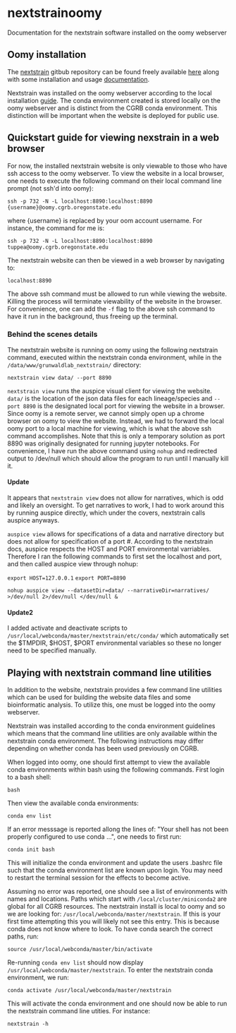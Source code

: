 # nextstrainoomy
Documentation for the nextstrain software installed on the oomy webserver

## Oomy installation
The [nextstrain](https://nextstrain.org/) gitbub repository can be found freely
available [here](https://github.com/nextstrain) along with some installation
and usage [documentation](https://docs.nextstrain.org/en/latest/index.html).

Nextstrain was installed on the oomy webserver according to the local
installation [guide](https://docs.nextstrain.org/en/latest/guides/install/local-installation.html).
The conda environment created is stored locally on the oomy webserver and is
distinct from the CGRB conda environment. This distinction will be important
when the website is deployed for public use.


## Quickstart guide for viewing nexstrain in a web browser
For now, the installed nextstrain website is only viewable to those who have
ssh access to the oomy webserver. To view the website in a local browser, one
needs to execute the following command on their local command line prompt
(not ssh'd into oomy):

`ssh -p 732 -N -L localhost:8890:localhost:8890 {username}@oomy.cgrb.oregonstate.edu`

where {username} is replaced by your oom account username. For instance, the
command for me is:

`ssh -p 732 -N -L localhost:8890:localhost:8890 tuppea@oomy.cgrb.oregonstate.edu`


The nextstrain website can then be viewed in a web browser by navigating to:

`localhost:8890`


The above ssh command must be allowed to run while viewing the website. Killing
the process will terminate viewability of the website in the browser. For
convenience, one can add the `-f` flag to the above ssh command to have it run
in the background, thus freeing up the terminal.


### Behind the scenes details
The nextstrain website is running on oomy using the following nextstrain
command, executed within the nextstrain conda environment, while in the
`/data/www/grunwaldlab_nextstrain/` directory:

`nextstrain view data/ --port 8890`

`nextstrain view` runs the auspice visual client for viewing the website.
`data/` is the location of the json data files for each lineage/species and
`--port 8890` is the designated local port for viewing the website in a
browser. Since oomy is a remote server, we cannot simply open up a chrome
browser on oomy to view the website. Instead, we had to forward the local
oomy port to a local machine for viewing, which is what the above ssh command
accomplishes. Note that this is only a temporary solution as port 8890 was
originally designated for running jupyter notebooks. For convenience, I have
run the above command using `nohup` and redirected output to /dev/null which
should allow the program to run until I manually kill it.

#### Update
It appears that `nextstrain view` does not allow for narratives, which is odd
and likely an oversight. To get narratives to work, I had to work around this
by running auspice directly, which under the covers, nextstrain calls auspice
anyways.

`auspice view` allows for specifications of a data and narrative directory but
does not allow for specification of a port #. According to the nextstrain docs,
auspice respects the HOST and PORT environmental varriables. Therefore I ran
the following commands to first set the localhost and port, and then called
auspice view through nohup:

`export HOST=127.0.0.1`
`export PORT=8890`

`nohup auspice view --datasetDir=data/ --narrativeDir=narratives/ >/dev/null 2>/dev/null </dev/null &`

#### Update2
I added activate and deactivate scripts to
`/usr/local/webconda/master/nextstrain/etc/conda/` which automatically set
the $TMPDIR, $HOST, $PORT environmental variables so these no longer need to be
specified manually.


## Playing with nextstrain command line utilities
In addition to the website, nextstrain provides a few command line utilities
which can be used for building the website data files and some bioinformatic
analysis. To utilize this, one must be logged into the oomy webserver.

Nextstrain was installed according to the conda environment guidelines which
means that the command line utilities are only available within the nextstrain
conda environment. The following instructions may differ depending on whether
conda has been used previously on CGRB.

When logged into oomy, one should first attempt to view the available conda
environments within bash using the following commands. First login to a bash
shell:

`bash`

Then view the available conda environments:

`conda env list`

If an error messsage is reported allong the lines of: "Your shell has not been
properly configured to use conda ...", one needs to first run:

`conda init bash`

This will initialize the conda environment and update the users .bashrc file
such that the conda environment list are known upon login.
You may need to restart the terminal session for the effects to become active.

Assuming no error was reported, one should see a list of environments with
names and locations. Paths which start with `/local/cluster/miniconda2` are
global for all CGRB resources. The nextstrain install is local to oomy and so
we are looking for: `/usr/local/webconda/master/nextstrain`. If this is your
first time attempting this you will likely not see this entry. This is because
conda does not know where to look. To have conda search the correct paths, run:

`source /usr/local/webconda/master/bin/activate`

Re-running `conda env list` should now display
`/usr/local/webconda/master/nextstrain`. To enter the nextstrain conda
environment, we run:

`conda activate /usr/local/webconda/master/nextstrain`

This will activate the conda environment and one should now be able to run
the nextstrain command line utities. For instance:

`nextstrain -h`


